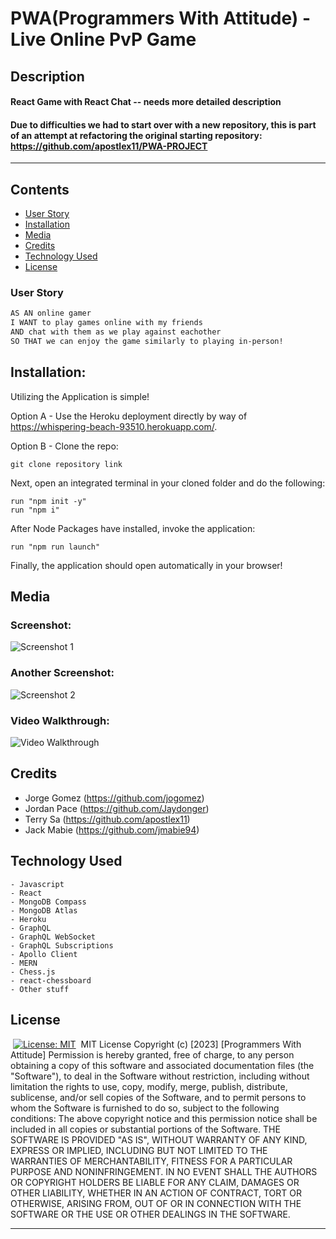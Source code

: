 # PWA(Programmers With Attitude) - Live Online PvP Game

## Description

#### React Game with React Chat -- needs more detailed description

#### Due to difficulties we had to start over with a new repository, this is part of an attempt at refactoring the original starting repository: https://github.com/apostlex11/PWA-PROJECT 

---

## Contents

- [User Story](#user-story)
- [Installation](#installation)
- [Media](#media)
- [Credits](#credits)
- [Technology Used](#technology-used)
- [License](#license)
  ​

### User Story

```md
AS AN online gamer
I WANT to play games online with my friends
AND chat with them as we play against eachother
SO THAT we can enjoy the game similarly to playing in-person!
```

## Installation:

Utilizing the Application is simple!

Option A - Use the Heroku deployment directly by way of https://whispering-beach-93510.herokuapp.com/.

Option B - Clone the repo:

    git clone repository link

Next, open an integrated terminal in your cloned folder and do the following:

    run "npm init -y"
    run "npm i"

After Node Packages have installed, invoke the application:

    run "npm run launch"

Finally, the application should open automatically in your browser!

## Media

### Screenshot:

![Screenshot 1](file.location)

### Another Screenshot:

![Screenshot 2](file.location2)

### Video Walkthrough:

![Video Walkthrough](file.video.location)
​

## Credits

- Jorge Gomez (https://github.com/jogomez)
- Jordan Pace (https://github.com/Jaydonger)
- Terry Sa (https://github.com/apostlex11)
- Jack Mabie (https://github.com/jmabie94)
  ​

## Technology Used

    - Javascript
    - React
    - MongoDB Compass
    - MongoDB Atlas
    - Heroku
    - GraphQL
    - GraphQL WebSocket
    - GraphQL Subscriptions
    - Apollo Client
    - MERN
    - Chess.js
    - react-chessboard
    - Other stuff

## License
​
[![License: MIT](https://img.shields.io/badge/License-MIT-yellow.svg)](https://opensource.org/licenses/MIT)
​
MIT License
Copyright (c) [2023] [Programmers With Attitude]
Permission is hereby granted, free of charge, to any person obtaining a copy
of this software and associated documentation files (the "Software"), to deal
in the Software without restriction, including without limitation the rights
to use, copy, modify, merge, publish, distribute, sublicense, and/or sell
copies of the Software, and to permit persons to whom the Software is
furnished to do so, subject to the following conditions:
The above copyright notice and this permission notice shall be included in all
copies or substantial portions of the Software.
THE SOFTWARE IS PROVIDED "AS IS", WITHOUT WARRANTY OF ANY KIND, EXPRESS OR
IMPLIED, INCLUDING BUT NOT LIMITED TO THE WARRANTIES OF MERCHANTABILITY,
FITNESS FOR A PARTICULAR PURPOSE AND NONINFRINGEMENT. IN NO EVENT SHALL THE
AUTHORS OR COPYRIGHT HOLDERS BE LIABLE FOR ANY CLAIM, DAMAGES OR OTHER
LIABILITY, WHETHER IN AN ACTION OF CONTRACT, TORT OR OTHERWISE, ARISING FROM,
OUT OF OR IN CONNECTION WITH THE SOFTWARE OR THE USE OR OTHER DEALINGS IN THE
SOFTWARE.
​

---

